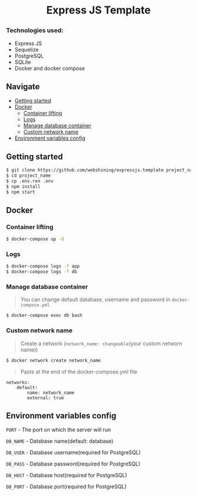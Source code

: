 # <p align="center">Express JS Template</p>
### Technologies used:
* Express JS
* Sequelize
* PostgreSQL
* SQLite
* Docker and docker compose
## Navigate
* [Getting started](#getting-started)
* [Docker](#docker)
    * [Сontainer lifting](#container-lifting)
    * [Logs](#logs)
    * [Manage database container](#manage-database-container)
    * [Custom network name](#custom-network-name)
* [Environment variables config](#environment-variables-config)
## Getting started
```bash
$ git clone https://github.com/webshining/expressjs.template project_name
$ cd project_name
$ cp .env.ren .env
$ npm install
$ npm start
```
## Docker
### Сontainer lifting
```bash
$ docker-compose up -d
```
### Logs
```bash
$ docker-compose logs -f app
$ docker-compose logs -f db
```
### Manage database container
>You can change default database, username and password in `docker-compose.yml`
```bash
$ docker-compose exec db bash
```
### Custom network name
>Сreate a network (`network_name: changeable`(your custom networn name))
```bash
$ docker network create network_name
```
>Paste at the end of the docker-compose.yml file
```
networks:
    default:
        name: network_name
        external: true
```
## Environment variables config
`PORT` - The port on which the server will run

`DB_NAME` - Database name(default: database)

`DB_USER` - Database username(required for PostgreSQL)

`DB_PASS` - Database password(required for PostgreSQL)

`DB_HOST` - Database host(required for PostgreSQL)

`DB_PORT` - Database port(required for PostgreSQL)